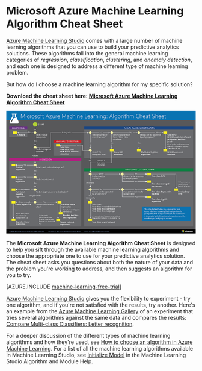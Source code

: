 <properties 
	title="" 
	pageTitle="Machine Learning Algorithm Cheat Sheet | Azure" 
	description="A downloadable machine learning algorithm cheat sheet that can help you answer the question, How do I choose a machine learning algorithm?"
	services="machine-learning"
	documentationCenter="" 
	authors="brohrer" 
	manager="paulettm" 
	editor="cgronlun"/>

<tags 
	ms.service="machine-learning" 
	ms.workload="data-services" 
	ms.tgt_pltfrm="na" 
	ms.devlang="na" 
	ms.topic="article" 
	ms.date="04/29/2015" 
	ms.author="brohrer" />


# Microsoft Azure Machine Learning Algorithm Cheat Sheet

[Azure Machine Learning Studio](https://studio.azureml.net/) comes with a large number of machine learning algorithms that you can use to build your predictive analytics solutions. These algorithms fall into the general machine learning categories of *regression*, *classification*, *clustering*, and *anomaly detection*, and each one is designed to address a different type of machine learning problem.

But how do I choose a machine learning algorithm for my specific solution?

**Download the cheat sheet here: [Microsoft Azure Machine Learning Algorithm Cheat Sheet](http://download.microsoft.com/download/A/6/1/A613E11E-8F9C-424A-B99D-65344785C288/microsoft-machine-learning-algorithm-cheat-sheet.pdf)**

![Algorithm Cheat Sheet][cheat-sheet]

[cheat-sheet]: ./media/machine-learning-algorithm-cheat-sheet/cheat-sheet-small.png

The **Microsoft Azure Machine Learning Algorithm Cheat Sheet** is designed to help you sift through the available machine learning algorithms and choose the appropriate one to use for your predictive analytics solution.
The cheat sheet asks you questions about both the nature of your data and the problem you're working to address, and then suggests an algorithm for you to try.

[AZURE.INCLUDE [machine-learning-free-trial](../includes/machine-learning-free-trial.md)]

[Azure Machine Learning Studio](https://studio.azureml.net/) gives you the flexibility to experiment - 
try one algorithm, and if you're not satisfied with the results, try another.
Here's an example from the [Azure Machine Learning Gallery](http://gallery.azureml.net) of an experiment that tries several algorithms against the same data and compares the results:
[Compare Multi-class Classifiers: Letter recognition](http://gallery.azureml.net/Details/a635502fc98b402a890efe21cec65b92).

For a deeper discussion of the different types of machine learning algorithms and how they're used, see [How to choose an algorithm in Azure Machine Learning](machine-learning-algorithm-choice.md).
For a list of all the machine learning algorithms available in Machine Learning Studio, see [Initialize Model][initialize-model] in the Machine Learning Studio Algorithm and Module Help.

<!-- This is how you can add a link to the image in HTML. Don't know how to do this in markdown.
<a href="http://download.microsoft.com/download/A/6/1/A613E11E-8F9C-424A-B99D-65344785C288/microsoft-machine-learning-algorithm-cheat-sheet.pdf">
<img src="C:\Users\garye\azure-content-pr\articles\media\machine-learning-algorithm-cheat-sheet\cheat-sheet-small.png">
</a>
-->

<!-- Module References -->
[initialize-model]: https://msdn.microsoft.com/library/azure/0c67013c-bfbc-428b-87f3-f552d8dd41f6/
